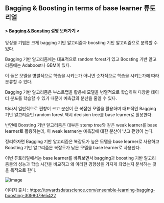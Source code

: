 
## Bagging & Boosting in terms of base learner 튜토리얼

#### > [Bagging & Boosting](https://github.com/Saerin-Lim/Business_Analytics/blob/master/4.ensemble%20learning/Bagging%20and%20Boosting%20slide.pdf) 설명 보러가기 <

앙상블 기법은 크게 bagging 기반 알고리즘과 boosting 기반 알고리즘으로 분류할 수 있다.

Bagging 기반 알고리즘에는 대표적으로 random forest가 있고 Boosting 기반 알고리즘에는 Adaboost나 GBM이 있다.

이 둘은 모델을 병렬적으로 학습을 시키는가 아니면 순차적으로 학습을 시키는가에 따라 분류할 수 있다.

Bagging 기반 알고리즘은 부스트랩을 활용해 모델을 병렬적으로 학습하여 다양한 데이터 분포를 학습할 수 있기 때문에 예측값의 분산을 줄일 수 있다. 

따라서 일반적으로 편향이 크고 분산이 큰 복잡한 모델을 활용하며 대표적인 Bagging 기반 알고리즘인 random forest 역시 decision tree를 base learner로 활용한다.

반면에 Boosting 기반 알고리즘은 대부분 stemp tree와 같은 weak learner를 base learner로 활용하는데, 이 weak learner는 예측값에 대한 분산이 낮고 편향이 높다.

정리하자면 Bagging 기반 알고리즘은 복잡도가 높은 모델을 base learner로 사용하고 Boosting 기반 알고리즘은 복잡도가 낮은 모델을 base learner로 사용한다.

이번 튜토리얼에서는 base learner를 바꿔보면서 bagging과 boosting 기반 알고리즘들의 성능과 학습 시간을 비교하고 왜 이러한 경향성을 가지게 되었는지 분석하는 것을 목적으로 한다.

![image](https://user-images.githubusercontent.com/80674834/203309354-81cd17ca-7e9d-4759-9c1c-0b946285e115.png)

이미지 출처 : https://towardsdatascience.com/ensemble-learning-bagging-boosting-3098079e5422
